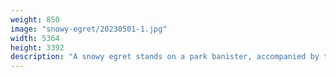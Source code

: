 ```yaml
---
weight: 850
image: "snowy-egret/20230501-1.jpg"
width: 5364
height: 3392
description: "A snowy egret stands on a park banister, accompanied by two laughing gulls<br/>f/7.1, 1/500, 300.0 mm, iso400"
---
```

